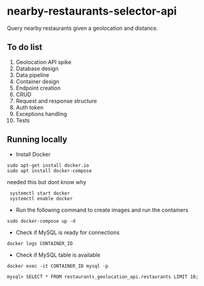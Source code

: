# nearby-restaurants-selector-api
Query nearby restaurants given a geolocation and distance.

<h2>To do list </h3>
<ol>
    <li>Geolocation API spike</li> 
    <li>Database design</li> 
    <li>Data pipeline</li>
    <li>Container design</li> 
    <li>Endpoint creation</li>
    <li>CRUD</li>
    <li>Request and response structure</li>
    <li>Auth token</li>
    <li>Exceptions handling</li>
    <li>Tests</li>
</ol>

<h2>Running locally</h2>

- Install Docker
```
sudo apt-get install docker.io
sudo apt install docker-compose
```

needed this but dont know why
```
 systemctl start docker
 systemctl enable docker
```



- Run the following command to create images and run the containers

```console
sudo docker-compose up -d
```

- Check if MySQL is ready for connections

```console
docker logs CONTAINER_ID
```

- Check if MySQL table is available

```console
docker exec -it CONTAINER_ID mysql -p
```

```console
mysql> SELECT * FROM restaurants_geolocation_api.restaurants LIMIT 10;
```




